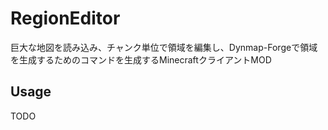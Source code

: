 # RegionEditor

巨大な地図を読み込み、チャンク単位で領域を編集し、Dynmap-Forgeで領域を生成するためのコマンドを生成するMinecraftクライアントMOD

## Usage

TODO
